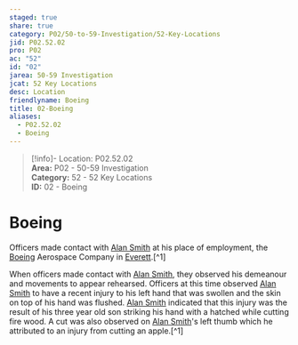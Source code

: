 ```yaml
---  
staged: true  
share: true  
category: P02/50-to-59-Investigation/52-Key-Locations  
jid: P02.52.02  
pro: P02  
ac: "52"  
id: "02"  
jarea: 50-59 Investigation  
jcat: 52 Key Locations  
desc: Location  
friendlyname: Boeing  
title: 02-Boeing  
aliases:  
  - P02.52.02  
  - Boeing  
---  
```

  
>[!info]- Location: P02.52.02  
>**Area:** P02 - 50-59 Investigation  
>**Category:** 52 - 52 Key Locations  
>**ID:** 02 - Boeing  
  
# Boeing  
  
Officers made contact with [Alan Smith](../../70-to-79-People/72-Suspects-and-People-of-Interest/02-Alan-Smith.md) at his place of employment, the [Boeing](../../50-to-59-Investigation/52-Key-Locations/02-Boeing.md) Aerospace Company in [Everett](geo:47.9793437,-122.2127011).[^1]  
  
When officers made contact with [Alan Smith](../../70-to-79-People/72-Suspects-and-People-of-Interest/02-Alan-Smith.md), they observed his demeanour and movements to appear rehearsed. Officers at this time observed [Alan Smith](../../70-to-79-People/72-Suspects-and-People-of-Interest/02-Alan-Smith.md) to have a recent injury to his left hand that was swollen and the skin on top of his hand was flushed. [Alan Smith](../../70-to-79-People/72-Suspects-and-People-of-Interest/02-Alan-Smith.md) indicated that this injury was the result of his three year old son striking his hand with a hatched while cutting fire wood. A cut was also observed on [Alan Smith](../../70-to-79-People/72-Suspects-and-People-of-Interest/02-Alan-Smith.md)'s left thumb which he attributed to an injury from cutting an apple.[^1]  
